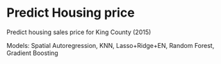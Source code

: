 # Predict Housing price
Predict housing sales price for King County (2015)

Models: Spatial Autoregression, KNN, Lasso+Ridge+EN, Random Forest, Gradient Boosting
